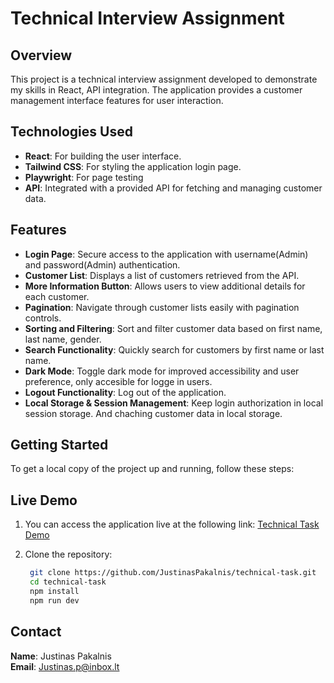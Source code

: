 # Technical Interview Assignment

## Overview

This project is a technical interview assignment developed to demonstrate my skills in React, API integration. The application provides a customer management interface features for user interaction.

## Technologies Used

- **React**: For building the user interface.
- **Tailwind CSS**: For styling the application login page.
- **Playwright**: For page testing
- **API**: Integrated with a provided API for fetching and managing customer data.

## Features

- **Login Page**: Secure access to the application with username(Admin) and password(Admin) authentication.
- **Customer List**: Displays a list of customers retrieved from the API.
- **More Information Button**: Allows users to view additional details for each customer.
- **Pagination**: Navigate through customer lists easily with pagination controls.
- **Sorting and Filtering**: Sort and filter customer data based on first name, last name, gender.
- **Search Functionality**: Quickly search for customers by first name or last name.
- **Dark Mode**: Toggle dark mode for improved accessibility and user preference, only accesible for logge in users.
- **Logout Functionality**: Log out of the application.
- **Local Storage & Session Management**: Keep login authorization in local session storage. And chaching customer data in local storage.

## Getting Started

To get a local copy of the project up and running, follow these steps:

## Live Demo

1. You can access the application live at the following link: [Technical Task Demo](https://technical-task-nine-rho.vercel.app)

2. Clone the repository:
   ```bash
    git clone https://github.com/JustinasPakalnis/technical-task.git
    cd technical-task
    npm install
    npm run dev
   ```

## Contact

**Name**: Justinas Pakalnis  
**Email**: [Justinas.p@inbox.lt](mailto:Justinas.p@inbox.lt)

